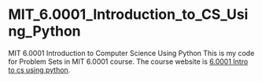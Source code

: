 # MIT_6.0001_Introduction_to_CS_Using_Python
MIT 6.0001 Introduction to Computer Science Using Python
This is my code for Problem Sets in MIT 6.0001 course. The course website is [6.0001 Intro to cs using python]( https://ocw.mit.edu/courses/electrical-engineering-and-computer-science/6-0001-introduction-to-computer-science-and-programming-in-python-fall-2016/).
